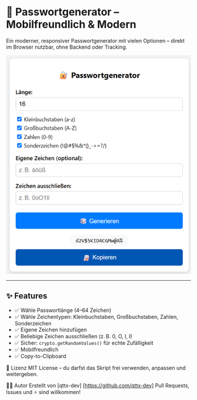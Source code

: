 # 🔐 Passwortgenerator – Mobilfreundlich & Modern

Ein moderner, responsiver Passwortgenerator mit vielen Optionen – direkt im Browser nutzbar, ohne Backend oder Tracking.

![Screenshot](screenshots/passgen.png)

---

## ✨ Features

- ✅ Wähle Passwortlänge (4–64 Zeichen)
- ✅ Wähle Zeichentypen: Kleinbuchstaben, Großbuchstaben, Zahlen, Sonderzeichen
- ✅ Eigene Zeichen hinzufügen
- ✅ Beliebige Zeichen ausschließen (z. B. 0, O, l, I)
- ✅ Sicher: `crypto.getRandomValues()` für echte Zufälligkeit
- ✅ Mobilfreundlich
- ✅ Copy-to-Clipboard

📝 Lizenz
MIT License – du darfst das Skript frei verwenden, anpassen und weitergeben.

👨‍💻 Autor
Erstellt von [qttx-dev] [https://github.com/qttx-dev]
Pull Requests, Issues und ⭐ sind willkommen!
